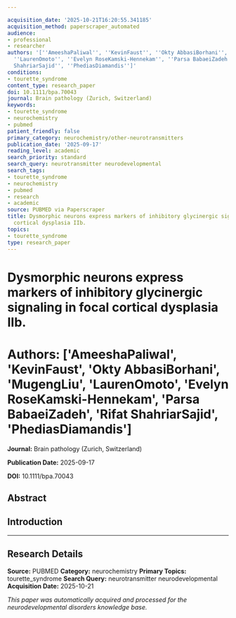 ```yaml
---

acquisition_date: '2025-10-21T16:20:55.341185'
acquisition_method: paperscraper_automated
audience:
- professional
- researcher
authors: '[''AmeeshaPaliwal'', ''KevinFaust'', ''Okty AbbasiBorhani'', ''MugengLiu'',
  ''LaurenOmoto'', ''Evelyn RoseKamski-Hennekam'', ''Parsa BabaeiZadeh'', ''Rifat
  ShahriarSajid'', ''PhediasDiamandis'']'
conditions:
- tourette_syndrome
content_type: research_paper
doi: 10.1111/bpa.70043
journal: Brain pathology (Zurich, Switzerland)
keywords:
- tourette_syndrome
- neurochemistry
- pubmed
patient_friendly: false
primary_category: neurochemistry/other-neurotransmitters
publication_date: '2025-09-17'
reading_level: academic
search_priority: standard
search_query: neurotransmitter neurodevelopmental
search_tags:
- tourette_syndrome
- neurochemistry
- pubmed
- research
- academic
source: PUBMED via Paperscraper
title: Dysmorphic neurons express markers of inhibitory glycinergic signaling in focal
  cortical dysplasia IIb.
topics:
- tourette_syndrome
type: research_paper
---
```




# Dysmorphic neurons express markers of inhibitory glycinergic signaling in focal cortical dysplasia IIb.

# **Authors:** ['AmeeshaPaliwal', 'KevinFaust', 'Okty AbbasiBorhani', 'MugengLiu', 'LaurenOmoto', 'Evelyn RoseKamski-Hennekam', 'Parsa BabaeiZadeh', 'Rifat ShahriarSajid', 'PhediasDiamandis']

**Journal:** Brain pathology (Zurich, Switzerland)

**Publication Date:** 2025-09-17

**DOI:** 10.1111/bpa.70043

## Abstract

## Introduction

---

## Research Details

**Source:** PUBMED
**Category:** neurochemistry
**Primary Topics:** tourette_syndrome
**Search Query:** neurotransmitter neurodevelopmental
**Acquisition Date:** 2025-10-21

*This paper was automatically acquired and processed for the neurodevelopmental disorders knowledge base.*
